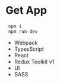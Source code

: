 # Get App

```
 npm i
 npm run dev
```
- Webpack
- TypesScript
- React
- Redux Toolkit v1
- UI
- SASS
